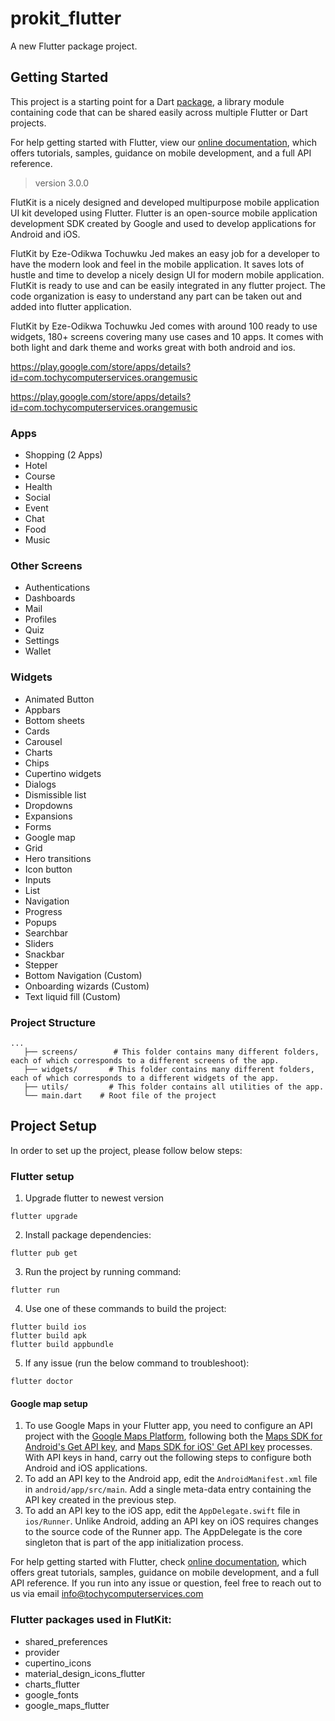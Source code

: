 # prokit_flutter

A new Flutter package project.

## Getting Started

This project is a starting point for a Dart
[package](https://flutter.dev/developing-packages/),
a library module containing code that can be shared easily across
multiple Flutter or Dart projects.

For help getting started with Flutter, view our 
[online documentation](https://flutter.dev/docs), which offers tutorials, 
samples, guidance on mobile development, and a full API reference.

> version 3.0.0

FlutKit is a nicely designed and developed multipurpose mobile application UI kit developed using Flutter. Flutter is an open-source mobile application development SDK created by Google and used to develop applications for Android and iOS.

FlutKit by Eze-Odikwa Tochuwku Jed makes an easy job for a developer to have the modern look and feel in the mobile application. It saves lots of hustle and time to develop a nicely design UI for modern mobile application. FlutKit is ready to use and can be easily integrated in any flutter project. The code organization is easy to understand any part can be taken out and added into flutter application.

FlutKit by Eze-Odikwa Tochuwku Jed comes with around 100 ready to use widgets, 180+ screens covering many use cases and 10 apps. It comes with both light and dark theme and works great with both android and ios.

https://play.google.com/store/apps/details?id=com.tochycomputerservices.orangemusic

https://play.google.com/store/apps/details?id=com.tochycomputerservices.orangemusic

### Apps
* Shopping (2 Apps)
* Hotel
* Course
* Health
* Social
* Event
* Chat
* Food
* Music

### Other Screens

* Authentications
* Dashboards
* Mail
* Profiles
* Quiz
* Settings
* Wallet

### Widgets

* Animated Button
* Appbars
* Bottom sheets
* Cards
* Carousel
* Charts
* Chips
* Cupertino widgets
* Dialogs
* Dismissible list
* Dropdowns
* Expansions
* Forms
* Google map
* Grid
* Hero transitions
* Icon button
* Inputs
* List
* Navigation
* Progress
* Popups
* Searchbar
* Sliders
* Snackbar
* Stepper
* Bottom Navigation (Custom)
* Onboarding wizards (Custom)
* Text liquid fill (Custom)



### Project Structure

```
...
   ├── screens/        # This folder contains many different folders, each of which corresponds to a different screens of the app.
   ├── widgets/       # This folder contains many different folders, each of which corresponds to a different widgets of the app.
   ├── utils/         # This folder contains all utilities of the app.
   └── main.dart    # Root file of the project
```

## Project Setup

In order to set up the project, please follow below steps:

### Flutter setup

1. Upgrade flutter to newest version
```
flutter upgrade
```

2. Install package dependencies:
```
flutter pub get
```

3. Run the project by running command:
```
flutter run
```

4. Use one of these commands to build the project:
```
flutter build ios
flutter build apk
flutter build appbundle
```

5. If any issue (run the below command to troubleshoot):
```
flutter doctor
```


#### Google map setup

1. To use Google Maps in your Flutter app, you need to configure an API project with the [Google Maps Platform](https://cloud.google.com/maps-platform/), following both the [Maps SDK for Android's Get API key](https://developers.google.com/maps/documentation/android-sdk/get-api-key), and [Maps SDK for iOS' Get API key](https://developers.google.com/maps/documentation/ios-sdk/get-api-key) processes. With API keys in hand, carry out the following steps to configure both Android and iOS applications.
2. To add an API key to the Android app, edit the ```AndroidManifest.xml``` file in ```android/app/src/main```. Add a single meta-data entry containing the API key created in the previous step.
3. To add an API key to the iOS app, edit the ```AppDelegate.swift``` file in ```ios/Runner```. Unlike Android, adding an API key on iOS requires changes to the source code of the Runner app. The AppDelegate is the core singleton that is part of the app initialization process.



For help getting started with Flutter, check [online documentation](https://flutter.dev/docs), which offers great tutorials, samples, guidance on mobile development, and a full API reference. If you run into any issue or question, feel free to reach out to us via email info@tochycomputerservices.com

### Flutter packages used in FlutKit:

* shared_preferences
* provider
* cupertino_icons
* material_design_icons_flutter
* charts_flutter
* google_fonts
* google_maps_flutter
